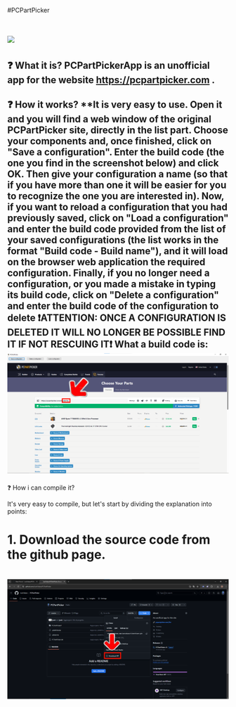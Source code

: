 #PCPartPicker
# ![](https://pcpartpicker.com/static/forever/img/default-avatar.png)
❓ What it is?
**PCPartPickerApp is an unofficial app for the website https://pcpartpicker.com .**
--
❓ How it works?
**It is very easy to use. Open it and you will find a web window of the original PCPartPicker site, directly in the list part. Choose your components and, once finished, click on "Save a configuration". Enter the build code (the one you find in the screenshot below) and click OK. Then give your configuration a name (so that if you have more than one it will be easier for you to recognize the one you are interested in). Now, if you want to reload a configuration that you had previously saved, click on "Load a configuration" and enter the build code provided from the list of your saved configurations (the list works in the format "Build code - Build name"), and it will load on the browser web application the required configuration. Finally, if you no longer need a configuration, or you made a mistake in typing its build code, click on "Delete a configuration" and enter the build code of the configuration to delete ❗ATTENTION: ONCE A CONFIGURATION IS DELETED IT WILL NO LONGER BE POSSIBLE FIND IT IF NOT RESCUING IT❗
What a build code is:
![](readme_images/buildcode.png)
--
❓ How i can compile it?

It's very easy to compile, but let's start by dividing the explanation into points:

# 1. Download the source code from the github page.
# ![](readme_images/githubsource.png)
